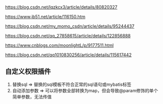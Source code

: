 https://blog.csdn.net/lqzkcx3/article/details/80820327

https://www.jb51.net/article/116150.htm

https://blog.csdn.net/my_momo_csdn/article/details/95244437

https://blog.csdn.net/qq_27858615/article/details/122856888

https://www.cnblogs.com/moonlightL/p/9177511.html

https://blog.csdn.net/qq1010830256/article/details/115617442


## 自定义权限插件

1. 替换sql => 替换的sql模板不符合正常的sql语句或mybatis标签
2. 自动添加参数 => 可以将参数全部转换为map，但会导致@param修饰的单个简单参数，无法传值
